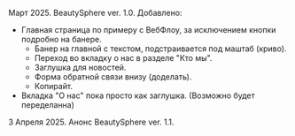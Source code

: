 Март 2025.
BeautySphere ver. 1.0.
Добавлено:
  - Главная страница по примеру с ВебФлоу, за исключением кнопки подробно на банере.
      - Банер на главной с текстом, подстраивается под маштаб (криво).
      - Переход во вкладку о нас в разделе "Кто мы".
      - Заглушка для новостей.
      - Форма обратной связи внизу (доделать).
      - Копирайт.
  - Вкладка "О нас" пока просто как заглушка. (Возможно будет переделанна)

3 Апреля 2025.
Анонс BeautySphere ver. 1.1.
